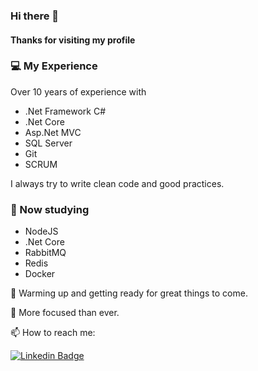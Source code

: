 ### Hi there 👋
#### Thanks for visiting my profile

### 💻 My Experience
Over 10 years of experience with
- .Net Framework C#
- .Net Core
- Asp.Net MVC
- SQL Server
- Git
- SCRUM

I always try to write clean code and good practices.

### 🌱 Now studying
- NodeJS
- .Net Core
- RabbitMQ
- Redis
- Docker

🚀 Warming up and getting ready for great things to come.

🎯 More focused than ever.

📫 How to reach me:

[![Linkedin Badge](https://img.shields.io/badge/-LinkedIn-blue?style=flat-square&logo=Linkedin&logoColor=white&link=https://www.linkedin.com/in/adrianoobarbosa)](https://www.linkedin.com/in/adrianoobarbosa)
